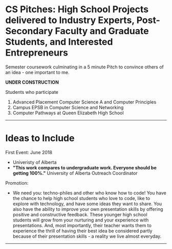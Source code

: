 # CS Pitches: High School Projects delivered to Industry Experts, Post-Secondary Faculty and Graduate Students, and Interested Entrepreneurs
Semester coursework culminating in a 5 minute Pitch to convince others of an idea - one important to me.

**UNDER CONSTRUCTION**

Students who participate
1. Advanced Placement Computer Science A and Computer Principles
2. Campus EPSB in Computer Science and Networking
3. Computer Pathways at Queen Elizabeth High School

---

# Ideas to Include
First Event: June 2018
- Univeristy of Alberta
- **"This work compares to undergraduate work. Everyone should be getting 100%."** University of Alberta Outreach Coordinator

Promotion:
- We need you: techno-philes and other who know how to code! You have the chance to help high school students who love to code, like to explore with technology, and have some ideas they want to share. You also have the ability to improve your own presentation skills by offering positive and constructive feedback. These younger high school students will grow from your nurturing and your experience with presentations. And, most importantly, their teacher wants them to experience the thrill of having their best idea be considered partly because of their presentation skills - a reality we live almost everyday.
---
